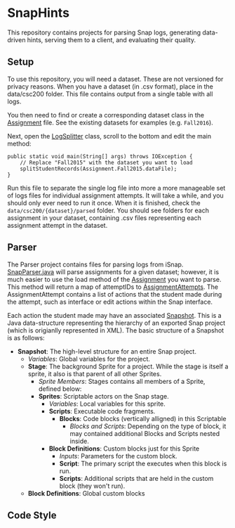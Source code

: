 # SnapHints

This repository contains projects for parsing Snap logs, generating data-driven hints, serving them to a client, and evaluating their quality.

## Setup

To use this repository, you will need a dataset. These are not versioned for privacy reasons. When you have a dataset (in .csv format), place in the data/csc200 folder. This file contains output from a single table with all logs.

You then need to find or create a corresponding dataset class in the [Assignment](Parser/src/com/snap/parser/Assignment.java) file. See the existing datasets for examples (e.g. `Fall2016`).

Next, open the [LogSplitter](Parser/src/com/snap/parser/LogSplitter.java) class, scroll to the bottom and edit the main method:

    public static void main(String[] args) throws IOException {
        // Replace "Fall2015" with the dataset you want to load
		splitStudentRecords(Assignment.Fall2015.dataFile);
	}

Run this file to separate the single log file into more a more manageable set of logs files for individual assignment attempts. It will take a while, and you should only ever need to run it once. When it is finished, check the `data/csc200/{dataset}/parsed` folder. You should see folders for each assignment in your dataset, containing .csv files representing each assignment attempt in the dataset.

## Parser

The Parser project contains files for parsing logs from iSnap. [SnapParser.java](Parser/src/com/snap/parser/SnapParser.java) will parse assignments for a given dataset; however, it is much easier to use the load method of the [Assignment](Parser/src/com/snap/parser/Assignment.java) you want to parse. This method will return a map of attemptIDs to [AssignmentAttempts](Parser/src/com/snap/parser/AssignmentAttempt.java). The AssignmentAttempt contains a list of actions that the student made during the attempt, such as interface or edit actions within the Snap interface.

Each action the student made may have an associated [Snapshot](Parser/src/com/snap/data/Snapshot.java). This is a Java data-structure representing the hierarchy of an exported Snap project (which is origianlly represented in XML). The basic structure of a Snapshot is as follows:

* **Snapshot**: The high-level structure for an entire Snap project.
  * *Variables*: Global variables for the project.
  * **Stage**: The background Sprite for a project. While the stage is itself a sprite, it also is that parent of all other Sprites.
    * *Sprite Members*: Stages contains all members of a Sprite, defined below:
    * **Sprites**: Scriptable actors on the Snap stage.
      * *Variables*: Local variables for this sprite.
      * **Scripts**: Executable code fragments.
        * **Blocks**: Code blocks (vertically alligned) in this Scriptable
          * *Blocks and Scripts*: Depending on the type of block, it may contained additional Blocks and Scripts nested inside.
      * **Block Definitions**: Custom blocks just for this Sprite
        * *Inputs*: Parameters for the custom block.
        * **Script**: The primary script the executes when this block is run.
        * **Scripts**: Additional scripts that are held in the custom block (they won't run).
  * **Block Definitions**: Global custom blocks

## Code Style